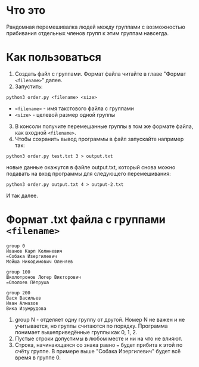 # Что это
Рандомная перемешивалка людей между группами с возможностью прибивания отдельных членов групп к этим группам навсегда.

# Как пользоваться
1. Создать файл с группами. Формат файла читайте в главе "Формат `<filename>`" далее.
2. Запустить:
```
python3 order.py <filename> <size>
```
- `<filename>` - имя такстового файла с группами
- `<size>` - целевой размер одной группы

3. В консоли получите перемешанные группы в том же формате файла, как входной `<filename>`.
4. Чтобы сохранить вывод программы в файл запускайте например так:
```
python3 order.py test.txt 3 > output.txt
```
новые данные окажутся в файле output.txt, который снова можно подавать на вход программы для следующего перемешивания:
```
python3 order.py output.txt 4 > output-2.txt
```
И так далее.

# Формат .txt файла с группами `<filename>`
```
group 0
Иванов Карл Колюневич
=Собака Изергилевич
Мойша Никодимович Оленяев

group 100
Школотронов Люгер Викторович
=Ололоев Пётруша

group 200
Вася Васильев
Иван Алмазов
Вика Изумрудова
```

1. group N - отделяет одну группу от другой. Номер N не важен и не учитывается, но группы считаются по порядку. Программа понимает вышеприведённые группы как 0, 1, 2.
2. Пустые строки допустимы в любом месте и ни на что не влияют.
3. Строка, начинающаяся со знака равно `=` будет прибита к этой по счёту группе. В примере выше "Собака Изергилевич" будет всё время в группе 0.

